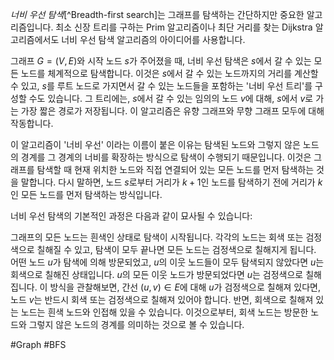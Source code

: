 *너비 우선 탐색*[^Breadth-first search]는 그래프를 탐색하는 간단하지만 중요한 알고리즘입니다. 최소 신장 트리를 구하는 Prim 알고리즘이나 최단 거리를 찾는 Dijkstra 알고리즘에서도 너비 우선 탐색 알고리즘의 아이디어를 사용합니다.

그래프 $G=(V, E)$와 시작 노드 $s$가 주어졌을 때, 너비 우선 탐색은 $s$에서 갈 수 있는 모든 노드를 체계적으로 탐색합니다. 이것은 $s$에서 갈 수 있는 노드까지의 거리를 계산할 수 있고, $s$를 루트 노드로 가지면서 갈 수 있는 노드들을 포함하는 '너비 우선 트리'를 구성할 수도 있습니다. 그 트리에는, $s$에서 갈 수 있는 임의의 노드 $v$에 대해, $s$에서 $v$로 가는 가장 짧은 경로가 저장됩니다. 이 알고리즘은 유향 그래프와 무향 그래프 모두에 대해 작동합니다.

이 알고리즘이 '너비 우선' 이라는 이름이 붙은 이유는 탐색된 노드와 그렇지 않은 노드의 경계를 그 경계의 너비를 확장하는 방식으로 탐색이 수행되기 때문입니다. 이것은 그래프를 탐색할 때 현재 위치한 노드와 직접 연결되어 있는 모든 노드를 먼저 탐색하는 것을 말합니다. 다시 말하면, 노드 $s$로부터 거리가 $k + 1$인 노드를 탐색하기 전에 거리가 $k$인 모든 노드를 먼저 탐색하는 방식입니다.

너비 우선 탐색의 기본적인 과정은 다음과 같이 묘사될 수 있습니다: 

그래프의 모든 노드는 흰색인 상태로 탐색이 시작됩니다. 각각의 노드는 회색 또는 검정색으로 칠해질 수 있고, 탐색이 모두 끝나면 모든 노드는 검정색으로 칠해지게 됩니다. 어떤 노드 $u$가 탐색에 의해 방문되었고, $u$의 이웃 노드들이 모두 탐색되지 않았다면 $u$는 회색으로 칠해진 상태입니다. $u$의 모든 이웃 노드가 방문되었다면 $u$는 검정색으로 칠해집니다. 이 방식을 관찰해보면, 간선 $(u, v) \in E$에 대해 $u$가 검정색으로 칠해져 있다면, 노드 $v$는 반드시 회색 또는 검정색으로 칠해져 있어야 합니다. 반면, 회색으로 칠해져 있는 노드는 흰색 노드와 인접해 있을 수 있습니다. 이것으로부터, 회색 노드는 방문한 노드와 그렇지 않은 노드의 경계를 의미하는 것으로 볼 수 있습니다.



#Graph #BFS